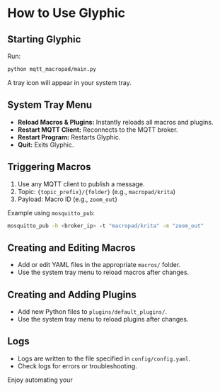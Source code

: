 # How to Use Glyphic

## Starting Glyphic

Run:

```sh
python mqtt_macropad/main.py
```

A tray icon will appear in your system tray.

## System Tray Menu

- **Reload Macros & Plugins:** Instantly reloads all macros and plugins.
- **Restart MQTT Client:** Reconnects to the MQTT broker.
- **Restart Program:** Restarts Glyphic.
- **Quit:** Exits Glyphic.

## Triggering Macros

1. Use any MQTT client to publish a message.
2. Topic: `{topic_prefix}/{folder}` (e.g., `macropad/krita`)
3. Payload: Macro ID (e.g., `zoom_out`)

Example using `mosquitto_pub`:
```sh
mosquitto_pub -h <broker_ip> -t "macropad/krita" -m "zoom_out"
```

## Creating and Editing Macros

- Add or edit YAML files in the appropriate `macros/` folder.
- Use the system tray menu to reload macros after changes.

## Creating and Adding Plugins

- Add new Python files to `plugins/default_plugins/`.
- Use the system tray menu to reload plugins after changes.

## Logs

- Logs are written to the file specified in `config/config.yaml`.
- Check logs for errors or troubleshooting.

Enjoy automating your